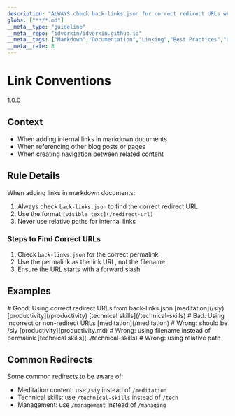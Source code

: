 ```yaml
---
description: "ALWAYS check back-links.json for correct redirect URLs when adding links in markdown documents"
globs: ["**/*.md"]
__meta__type: "guideline"
__meta__repo: "idvorkin/idvorkin.github.io"
__meta__tags: ["Markdown","Documentation","Linking","Best Practices","URL Management"]
__meta__rate: 8
---
```

# Link Conventions

<version>1.0.0</version>

## Context
- When adding internal links in markdown documents
- When referencing other blog posts or pages
- When creating navigation between related content

## Rule Details

When adding links in markdown documents:

1. Always check `back-links.json` to find the correct redirect URL
2. Use the format `[visible text](/redirect-url)`
3. Never use relative paths for internal links

### Steps to Find Correct URLs

1. Check `back-links.json` for the correct permalink
2. Use the permalink as the link URL, not the filename
3. Ensure the URL starts with a forward slash

## Examples

<example>
# Good: Using correct redirect URLs from back-links.json
[meditation](/siy)
[productivity](/productivity)
[technical skills](/technical-skills)
</example>

<example type="invalid">
# Bad: Using incorrect or non-redirect URLs
[meditation](/meditation)  # Wrong: should be /siy
[productivity](productivity.md)  # Wrong: using filename instead of permalink
[technical skills](../technical-skills)  # Wrong: using relative path
</example>

## Common Redirects

Some common redirects to be aware of:
- Meditation content: use `/siy` instead of `/meditation`
- Technical skills: use `/technical-skills` instead of `/tech`
- Management: use `/management` instead of `/managing`